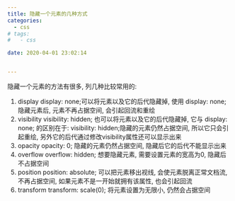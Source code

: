 ```yaml
---
title: 隐藏一个元素的几种方式
categories: 
  - css
# tags: 
#   - css

date: 2020-04-01 23:02:14


---
```

隐藏一个元素的方法有很多, 列几种比较常用的:
1. display
display: none;可以将元素以及它的后代隐藏掉, 使用 display: none; 隐藏元素后, 元素不再占据空间, 会引起回流和重绘
2. visibility
visibility: hidden; 也可以将元素以及它的后代隐藏掉, 它与 display: none; 的区别在于: visibility: hidden;隐藏的元素仍然占据空间, 所以它只会引起重绘, 另外它的后代通过修改visibility属性还可以显示出来
3. opacity
opacity: 0; 隐藏的元素仍然占据空间, 隐藏后它的后代不能显示出来
4. overflow
overflow: hidden; 想要隐藏元素, 需要设置元素的宽高为0, 隐藏后不占据空间
5. position
position: absolute; 可以把元素移出视线, 会使元素脱离正常文档流, 不再占据空间, 如果元素不是一开始就拥有该属性, 也会引起回流
6. transform
transform: scale(0); 将元素设置为无限小, 仍然会占据空间